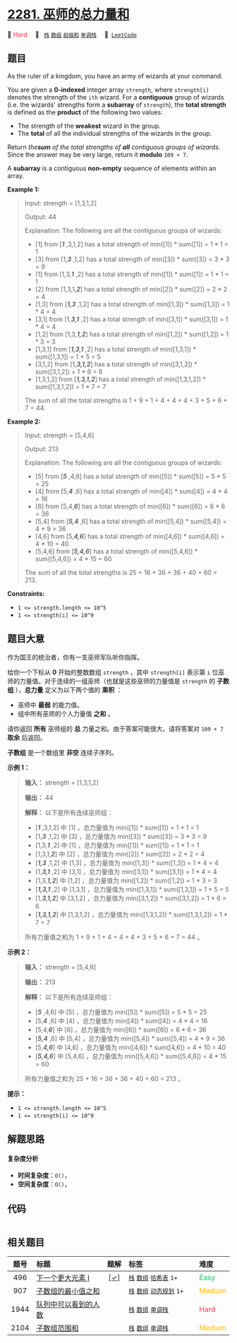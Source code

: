 # [2281. 巫师的总力量和](https://leetcode.com/problems/sum-of-total-strength-of-wizards)

🔴 <font color=#ff334b>Hard</font>&emsp; 🔖&ensp; [`栈`](/leetcode/outline/tag/stack.md) [`数组`](/leetcode/outline/tag/array.md) [`前缀和`](/leetcode/outline/tag/prefix-sum.md) [`单调栈`](/leetcode/outline/tag/monotonic-stack.md)&emsp; 🔗&ensp;[`LeetCode`](https://leetcode.com/problems/sum-of-total-strength-of-wizards)


## 题目

As the ruler of a kingdom, you have an army of wizards at your command.

You are given a **0-indexed** integer array `strength`, where `strength[i]`
denotes the strength of the `ith` wizard. For a **contiguous** group of
wizards (i.e. the wizards' strengths form a **subarray** of `strength`), the
**total strength** is defined as the **product** of the following two values:

  * The strength of the **weakest** wizard in the group.
  * The **total** of all the individual strengths of the wizards in the group.

Return _the**sum** of the total strengths of **all** contiguous groups of
wizards_. Since the answer may be very large, return it **modulo** `109 + 7`.

A **subarray** is a contiguous **non-empty** sequence of elements within an
array.



**Example 1:**

> Input: strength = [1,3,1,2]
> 
> Output: 44
> 
> Explanation: The following are all the contiguous groups of wizards:
> - [1] from [_**1**_ ,3,1,2] has a total strength of min([1]) * sum([1]) = 1 * 1 = 1
> - [3] from [1,_**3**_ ,1,2] has a total strength of min([3]) * sum([3]) = 3 * 3 = 9
> - [1] from [1,3,_**1**_ ,2] has a total strength of min([1]) * sum([1]) = 1 * 1 = 1
> - [2] from [1,3,1,_**2**_] has a total strength of min([2]) * sum([2]) = 2 * 2 = 4
> - [1,3] from [_**1,3**_ ,1,2] has a total strength of min([1,3]) * sum([1,3]) = 1 * 4 = 4
> - [3,1] from [1,_**3,1**_ ,2] has a total strength of min([3,1]) * sum([3,1]) = 1 * 4 = 4
> - [1,2] from [1,3,_**1,2**_] has a total strength of min([1,2]) * sum([1,2]) = 1 * 3 = 3
> - [1,3,1] from [_**1,3,1**_ ,2] has a total strength of min([1,3,1]) * sum([1,3,1]) = 1 * 5 = 5
> - [3,1,2] from [1,_**3,1,2**_] has a total strength of min([3,1,2]) * sum([3,1,2]) = 1 * 6 = 6
> - [1,3,1,2] from [_**1,3,1,2**_] has a total strength of min([1,3,1,2]) * sum([1,3,1,2]) = 1 * 7 = 7
> 
> The sum of all the total strengths is 1 + 9 + 1 + 4 + 4 + 4 + 3 + 5 + 6 + 7 = 44.

**Example 2:**

> Input: strength = [5,4,6]
> 
> Output: 213
> 
> Explanation: The following are all the contiguous groups of wizards: 
> - [5] from [_**5**_ ,4,6] has a total strength of min([5]) * sum([5]) = 5 * 5 = 25
> - [4] from [5,_**4**_ ,6] has a total strength of min([4]) * sum([4]) = 4 * 4 = 16
> - [6] from [5,4,_**6**_] has a total strength of min([6]) * sum([6]) = 6 * 6 = 36
> - [5,4] from [_**5,4**_ ,6] has a total strength of min([5,4]) * sum([5,4]) = 4 * 9 = 36
> - [4,6] from [5,_**4,6**_] has a total strength of min([4,6]) * sum([4,6]) = 4 * 10 = 40
> - [5,4,6] from [_**5,4,6**_] has a total strength of min([5,4,6]) * sum([5,4,6]) = 4 * 15 = 60
> 
> The sum of all the total strengths is 25 + 16 + 36 + 36 + 40 + 60 = 213.

**Constraints:**

  * `1 <= strength.length <= 10^5`
  * `1 <= strength[i] <= 10^9`


## 题目大意

作为国王的统治者，你有一支巫师军队听你指挥。

给你一个下标从 **0**  开始的整数数组 `strength` ，其中 `strength[i]` 表示第 `i`
位巫师的力量值。对于连续的一组巫师（也就是这些巫师的力量值是 `strength` 的 **子数组** ），**总力量**  定义为以下两个值的
**乘积**  ：

  * 巫师中 **最弱**  的能力值。
  * 组中所有巫师的个人力量值 **之和**  。

请你返回 **所有**  巫师组的 **总**  力量之和。由于答案可能很大，请将答案对 `109 + 7` **取余**  后返回。

**子数组**  是一个数组里 **非空**  连续子序列。



**示例 1：**

> 
> 
> 
> 
> 
> **输入：** strength = [1,3,1,2]
> 
> **输出：** 44
> 
> **解释：** 以下是所有连续巫师组：
> - [_**1**_ ,3,1,2] 中 [1] ，总力量值为 min([1]) * sum([1]) = 1 * 1 = 1
> - [1,_**3**_ ,1,2] 中 [3] ，总力量值为 min([3]) * sum([3]) = 3 * 3 = 9
> - [1,3,_**1**_ ,2] 中 [1] ，总力量值为 min([1]) * sum([1]) = 1 * 1 = 1
> - [1,3,1,_**2**_] 中 [2] ，总力量值为 min([2]) * sum([2]) = 2 * 2 = 4
> - [_**1,3**_ ,1,2] 中 [1,3] ，总力量值为 min([1,3]) * sum([1,3]) = 1 * 4 = 4
> - [1,_**3,1**_ ,2] 中 [3,1] ，总力量值为 min([3,1]) * sum([3,1]) = 1 * 4 = 4
> - [1,3,_**1,2**_] 中 [1,2] ，总力量值为 min([1,2]) * sum([1,2]) = 1 * 3 = 3
> - [_**1,3,1**_ ,2] 中 [1,3,1] ，总力量值为 min([1,3,1]) * sum([1,3,1]) = 1 * 5 = 5
> - [1,_**3,1,2**_] 中 [3,1,2] ，总力量值为 min([3,1,2]) * sum([3,1,2]) = 1 * 6 = 6
> - [_**1,3,1,2**_] 中 [1,3,1,2] ，总力量值为 min([1,3,1,2]) * sum([1,3,1,2]) = 1 * 7 = 7
> 
> 所有力量值之和为 1 + 9 + 1 + 4 + 4 + 4 + 3 + 5 + 6 + 7 = 44 。
> 
> 

**示例 2：**

> 
> 
> 
> 
> 
> **输入：** strength = [5,4,6]
> 
> **输出：** 213
> 
> **解释：** 以下是所有连续巫师组：
> - [_**5**_ ,4,6] 中 [5] ，总力量值为 min([5]) * sum([5]) = 5 * 5 = 25
> - [5,_**4**_ ,6] 中 [4] ，总力量值为 min([4]) * sum([4]) = 4 * 4 = 16
> - [5,4,_**6**_] 中 [6] ，总力量值为 min([6]) * sum([6]) = 6 * 6 = 36
> - [_**5,4**_ ,6] 中 [5,4] ，总力量值为 min([5,4]) * sum([5,4]) = 4 * 9 = 36
> - [5,_**4,6**_] 中 [4,6] ，总力量值为 min([4,6]) * sum([4,6]) = 4 * 10 = 40
> - [_**5,4,6**_] 中 [5,4,6] ，总力量值为 min([5,4,6]) * sum([5,4,6]) = 4 * 15 = 60
> 
> 所有力量值之和为 25 + 16 + 36 + 36 + 40 + 60 = 213 。
> 
> 



**提示：**

  * `1 <= strength.length <= 10^5`
  * `1 <= strength[i] <= 10^9`


## 解题思路

#### 复杂度分析

- **时间复杂度**：`O()`，
- **空间复杂度**：`O()`，

## 代码

```javascript

```

## 相关题目

<!-- prettier-ignore -->
| 题号 | 标题 | 题解 | 标签 | 难度 |
| :------: | :------ | :------: | :------ | :------ |
| 496 | [下一个更大元素 I](https://leetcode.com/problems/next-greater-element-i) | [[✓]](https://2xiao.github.io/leetcode-js/leetcode/problem/0496) |  [`栈`](/leetcode/outline/tag/stack.md) [`数组`](/leetcode/outline/tag/array.md) [`哈希表`](/leetcode/outline/tag/hash-table.md) `1+` | <font color=#15bd66>Easy</font> |
| 907 | [子数组的最小值之和](https://leetcode.com/problems/sum-of-subarray-minimums) |  |  [`栈`](/leetcode/outline/tag/stack.md) [`数组`](/leetcode/outline/tag/array.md) [`动态规划`](/leetcode/outline/tag/dynamic-programming.md) `1+` | <font color=#ffb800>Medium</font> |
| 1944 | [队列中可以看到的人数](https://leetcode.com/problems/number-of-visible-people-in-a-queue) |  |  [`栈`](/leetcode/outline/tag/stack.md) [`数组`](/leetcode/outline/tag/array.md) [`单调栈`](/leetcode/outline/tag/monotonic-stack.md) | <font color=#ff334b>Hard</font> |
| 2104 | [子数组范围和](https://leetcode.com/problems/sum-of-subarray-ranges) |  |  [`栈`](/leetcode/outline/tag/stack.md) [`数组`](/leetcode/outline/tag/array.md) [`单调栈`](/leetcode/outline/tag/monotonic-stack.md) | <font color=#ffb800>Medium</font> |

<style>
.blue {
    background-color: #096dd9;
    padding: 0.25rem 0.5rem;
    margin: 0;
    font-size: 0.85em;
    border-radius: 3px;
    color: white;
    font-weight: 500;
}
table th:first-of-type { width: 10%; }
table th:nth-of-type(2) { width: 35%; }
table th:nth-of-type(3) { width: 10%; }
table th:nth-of-type(4) { width: 35%; }
table th:nth-of-type(5) { width: 10%; }
</style>
